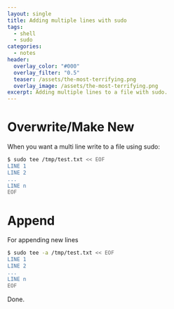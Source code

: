 ```yaml
---
layout: single
title: Adding multiple lines with sudo
tags:
  - shell
  - sudo
categories:
  - notes
header:
  overlay_color: "#000"
  overlay_filter: "0.5"
  teaser: /assets/the-most-terrifying.png
  overlay_image: /assets/the-most-terrifying.png
excerpt: Adding multiple lines to a file with sudo.
---
```

# Overwrite/Make New

When you want a multi line write to a file using sudo:
```bash
$ sudo tee /tmp/test.txt << EOF
LINE 1
LINE 2
...
LINE n
EOF

```

# Append

For appending new lines

```bash
$ sudo tee -a /tmp/test.txt << EOF
LINE 1
LINE 2
...
LINE n
EOF

```
Done.
